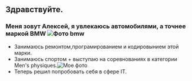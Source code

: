 ## Здравствуйте. 
### Меня зовут Алексей, я увлекаюсь автомобилями, а точнее маркой BMW ![Фото bmw](https://cdn.motor1.com/images/mgl/P33NqL/s1/2022-bmw-m3-touring.jpg)
* Занимаюсь ремонтом,програмированием и кодировынием этой марки.
* Занимаюсь спортом + выступаю на соревнованиях в категории Men's physiques.![Мое фото](https://i.mycdn.me/i?r=AyH4iRPQ2q0otWIFepML2LxRjfH6UlqclnxdmheFhYhg_w&dpr=2)
*  Теперь решил попробовать себя в сфере  IT.